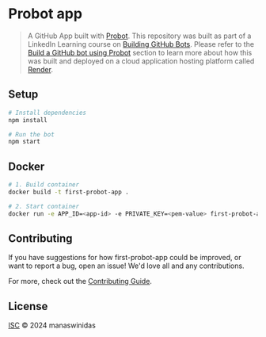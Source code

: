 # Probot app

> A GitHub App built with [Probot](https://github.com/probot/probot). This repository was built as part of a LinkedIn Learning course on [Building GitHub Bots](https://www.linkedin.com/learning/building-github-bots/). Please refer to the [Build a GitHub bot using Probot](https://www.linkedin.com/learning/building-github-bots/what-is-probot) section to learn more about how this was built and deployed on a cloud application hosting platform called [Render](https://render.com/).

## Setup

```sh
# Install dependencies
npm install

# Run the bot
npm start
```

## Docker

```sh
# 1. Build container
docker build -t first-probot-app .

# 2. Start container
docker run -e APP_ID=<app-id> -e PRIVATE_KEY=<pem-value> first-probot-app
```

## Contributing

If you have suggestions for how first-probot-app could be improved, or want to report a bug, open an issue! We'd love all and any contributions.

For more, check out the [Contributing Guide](CONTRIBUTING.md).

## License

[ISC](LICENSE) © 2024 manaswinidas
